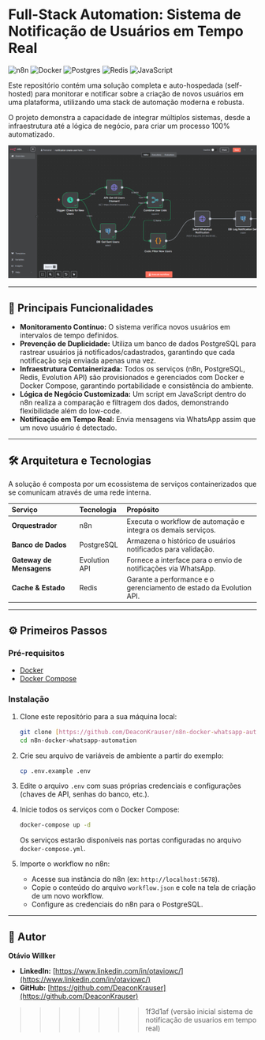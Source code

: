 # Full-Stack Automation: Sistema de Notificação de Usuários em Tempo Real

![n8n](https://img.shields.io/badge/n8n-181A20?style=for-the-badge&logo=n8n&logoColor=FFFFFF)
![Docker](https://img.shields.io/badge/docker-%230db7ed.svg?style=for-the-badge&logo=docker&logoColor=white)
![Postgres](https://img.shields.io/badge/postgres-%23316192.svg?style=for-the-badge&logo=postgresql&logoColor=white)
![Redis](https://img.shields.io/badge/redis-%23DD0031.svg?style=for-the-badge&logo=redis&logoColor=white)
![JavaScript](https://img.shields.io/badge/javascript-%23323330.svg?style=for-the-badge&logo=javascript&logoColor=%23F7DF1E)

Este repositório contém uma solução completa e auto-hospedada (self-hosted) para monitorar e notificar sobre a criação de novos usuários em uma plataforma, utilizando uma stack de automação moderna e robusta.

O projeto demonstra a capacidade de integrar múltiplos sistemas, desde a infraestrutura até a lógica de negócio, para criar um processo 100% automatizado.

![Visualização do Workflow no n8n](image_415561.png)

---

## 🚀 Principais Funcionalidades

-   **Monitoramento Contínuo:** O sistema verifica novos usuários em intervalos de tempo definidos.
-   **Prevenção de Duplicidade:** Utiliza um banco de dados PostgreSQL para rastrear usuários já notificados/cadastrados, garantindo que cada notificação seja enviada apenas uma vez.
-   **Infraestrutura Containerizada:** Todos os serviços (n8n, PostgreSQL, Redis, Evolution API) são provisionados e gerenciados com Docker e Docker Compose, garantindo portabilidade e consistência do ambiente.
-   **Lógica de Negócio Customizada:** Um script em JavaScript dentro do n8n realiza a comparação e filtragem dos dados, demonstrando flexibilidade além do low-code.
-   **Notificação em Tempo Real:** Envia mensagens via WhatsApp assim que um novo usuário é detectado.

---

## 🛠️ Arquitetura e Tecnologias

A solução é composta por um ecossistema de serviços containerizados que se comunicam através de uma rede interna.

| Serviço | Tecnologia | Propósito |
| :--- | :--- | :--- |
| **Orquestrador** | n8n | Executa o workflow de automação e integra os demais serviços. |
| **Banco de Dados** | PostgreSQL | Armazena o histórico de usuários notificados para validação. |
| **Gateway de Mensagens** | Evolution API | Fornece a interface para o envio de notificações via WhatsApp. |
| **Cache & Estado**| Redis | Garante a performance e o gerenciamento de estado da Evolution API. |

---

## ⚙️ Primeiros Passos

### Pré-requisitos
-   [Docker](https://www.docker.com/products/docker-desktop/)
-   [Docker Compose](https://docs.docker.com/compose/install/)

### Instalação
1.  Clone este repositório para a sua máquina local:
    ```bash
    git clone [https://github.com/DeaconKrauser/n8n-docker-whatsapp-automation.git](https://github.com/DeaconKrauser/n8n-docker-whatsapp-automation.git)
    cd n8n-docker-whatsapp-automation
    ```

2.  Crie seu arquivo de variáveis de ambiente a partir do exemplo:
    ```bash
    cp .env.example .env
    ```

3.  Edite o arquivo `.env` com suas próprias credenciais e configurações (chaves de API, senhas do banco, etc.).

4.  Inicie todos os serviços com o Docker Compose:
    ```bash
    docker-compose up -d
    ```
    Os serviços estarão disponíveis nas portas configuradas no arquivo `docker-compose.yml`.

5.  Importe o workflow no n8n:
    -   Acesse sua instância do n8n (ex: `http://localhost:5678`).
    -   Copie o conteúdo do arquivo `workflow.json` e cole na tela de criação de um novo workflow.
    -   Configure as credenciais do n8n para o PostgreSQL.

---

## 👤 Autor

**Otávio Willker**
-   **LinkedIn:** [https://www.linkedin.com/in/otaviowc/](https://www.linkedin.com/in/otaviowc/)
-   **GitHub:** [https://github.com/DeaconKrauser](https://github.com/DeaconKrauser)
>>>>>>> 1f3d1af (versão inicial sistema de notificação de usuarios em tempo real)
